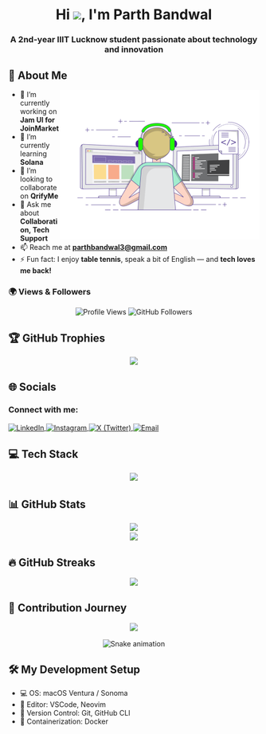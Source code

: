 <h1 align="center">Hi <img src="https://media.giphy.com/media/hvRJCLFzcasrR4ia7z/giphy.gif" width="25px">, I'm Parth Bandwal</h1>

<h3 align="center">A 2nd-year IIIT Lucknow student passionate about technology and innovation</h3>



## 📌 About Me

<img align="right" alt="Coding" width="400" src="https://raw.githubusercontent.com/devSouvik/devSouvik/master/gif3.gif" />

- 🔭 I’m currently working on **Jam UI for JoinMarket**  
- 🌱 I’m currently learning **Solana**  
- 👯 I’m looking to collaborate on **QrifyMe**  
- 💬 Ask me about **Collaboration, Tech Support**  
- 📫 Reach me at **[parthbandwal3@gmail.com](mailto:parthbandwal3@gmail.com)**  
- ⚡ Fun fact: I enjoy **table tennis**, speak a bit of English — and **tech loves me back!**



### 🌍 Views & Followers
<p align="center">
  <img src="https://komarev.com/ghpvc/?username=parrth20&label=Profile%20views&color=0e75b6&style=flat" alt="Profile Views" />
  <img src="https://img.shields.io/github/followers/parrth20?label=Followers&style=social" alt="GitHub Followers" />
</p>


## 🏆 GitHub Trophies
<p align="center">
  <img src="https://github-profile-trophy.vercel.app/?username=parrth20&theme=radical&margin-w=10&no-bg=true&no-frame=true" />
</p>



## 🌐 Socials
<h3 align="left">Connect with me:</h3>
<p align="left">
  <a href="https://linkedin.com/in/parrth20" target="_blank">
    <img align="center" src="https://raw.githubusercontent.com/rahuldkjain/github-profile-readme-generator/master/src/images/icons/Social/linked-in-alt.svg" alt="LinkedIn" height="30" width="40" />
  </a>
  <a href="https://instagram.com/parrth20" target="_blank">
    <img align="center" src="https://raw.githubusercontent.com/rahuldkjain/github-profile-readme-generator/master/src/images/icons/Social/instagram.svg" alt="Instagram" height="30" width="40" />
  </a>
  <a href="https://x.com/parrth18" target="_blank">
    <img align="center" src="https://raw.githubusercontent.com/rahuldkjain/github-profile-readme-generator/master/src/images/icons/Social/twitter.svg" alt="X (Twitter)" height="30" width="40" />
  </a>
  <a href="mailto:parthbandwal3@gmail.com" target="_blank">
    <img align="center" src="https://upload.wikimedia.org/wikipedia/commons/4/4e/Gmail_Icon.png" alt="Email" height="30" width="40" />
  </a>
</p>





## 💻 Tech Stack
<p align="center">
  <img src="https://skillicons.dev/icons?i=cpp,c,css,html,js,ts,java,dart,latex,rust,solidity,bash,aws,gcp,angular,django,express,fastapi,ejs,flutter,flask,nextjs,nodejs,npm,react,redux,solidjs,tailwind,threejs,vite,vue,web3,webpack,yarn,firebase,mysql,postgres,prisma,figma,canva,blender,framer,github,gitlab,git,powershell" />
</p>



## 📊 GitHub Stats
<p align="center">
  <img src="https://github-readme-stats.vercel.app/api/top-langs/?username=parrth20&layout=compact&theme=radical" />
  <br/>
  <img src="https://github-readme-stats.vercel.app/api?username=parrth20&show_icons=true&theme=radical" />
</p>



## 🔥 GitHub Streaks
<p align="center">
  <a href="https://github-readme-streak-stats.herokuapp.com/demo/">
    <img src="https://github-readme-streak-stats.herokuapp.com/?user=parrth20&theme=radical&hide_border=false"/>
  </a>
</p>




## 🌟 Contribution Journey
<p align="center">
  <img src="https://github-readme-activity-graph.vercel.app/graph?username=parrth20&theme=github-compact&radius=16&area=true" />
</p>


<p align="center">
  <img src="https://profile-readme-generator.com/assets/snake.svg" alt="Snake animation" />
</p>

## 🛠️ My Development Setup

- 💻 OS: macOS Ventura / Sonoma
- 🧰 Editor: VSCode, Neovim
- 🔁 Version Control: Git, GitHub CLI
- 🐳 Containerization: Docker

